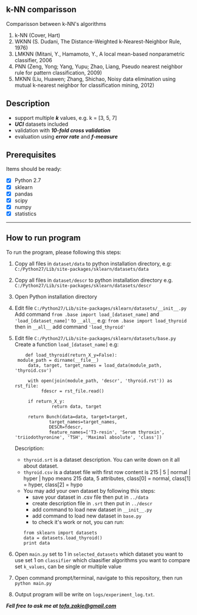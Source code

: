 
## k-NN comparisson

Comparisson between k-NN's algorithms
1. k-NN (Cover, Hart)
2. WKNN (S. Dudani, The Distance-Weighted k-Nearest-Neighbor Rule, 1976)
3. LMKNN (Mitani, Y., Hamamoto, Y., A local mean-based nonparametric classifier, 2006
4. PNN (Zeng, Yong; Yang, Yupu; Zhao, Liang, Pseudo nearest neighbor rule for pattern classification, 2009)
5. MKNN (Liu, Huawen; Zhang, Shichao, Noisy data elimination using mutual k-nearest neighbor for classification mining, 2012)

## Description

- support multiple ***k*** values, e.g. k = [3, 5, 7]
- ***UCI*** datasets included
- validation with ***10-fold cross validation***
- evaluation using ***error rate*** and ***f-measure***

## Prerequisites

Items should be ready:
- [x] Python 2.7
- [x] sklearn
- [x] pandas
- [x] scipy
- [x] numpy
- [x] statistics

---

## How to run program
To run the program, please following this steps:
1. Copy all files in `dataset/data` to python installation directory, e.g: `C:/Python27/Lib/site-packages/sklearn/datasets/data`
2. Copy all files in `dataset/descr` to python installation directory e.g.  `C:/Python27/Lib/site-packages/sklearn/datasets/descr`
3. Open Python installation directory
4. Edit file `C:/Python27/Lib/site-packages/sklearn/datasets/__init__.py`
   Add command
   `from .base import load_[dataset_name]` and
   `'load_[dataset_name]'` to `__all__`
	e.g:
	`from .base import load_thyroid`
	then in `__all__` add command `'load_thyroid'`
	
5. Edit file `C:/Python27/Lib/site-packages/sklearn/datasets/base.py`
   Create a function `load_[dataset_name]`
   e.g:
   ```
	   def load_thyroid(return_X_y=False):
   	module_path = dirname(__file__)
    	data, target, target_names = load_data(module_path, 'thyroid.csv')

    	with open(join(module_path, 'descr', 'thyroid.rst')) as rst_file:
		     fdescr = rst_file.read()

    	if return_X_y:
        	     return data, target

    	return Bunch(data=data, target=target,
                target_names=target_names,
                DESCR=fdescr,
                feature_names=['T3-resin', 'Serum thyroxin', 'triiodothyronine', 'TSH', 'Maximal absolute', 'class'])
	```		
			
	Description:
	- `thyroid.srt` is a dataset description. You can write down on it all about dataset.
	- `thyroid.csv` is a dataset file with first row content is
	  215 | 5 | normal | hyper | hypo means 215 data, 5 attributes, class[0] = normal, class[1] = hyper, class[2] = hypo
	- You may add your own dataset by following this steps:
	  - save your dataset in .csv file then put in `../data`
	  - create description file in `.srt` then put in `../descr`
	  - add command to load new dataset in `__init__.py`
	  - add command to load new dataset in `base.py`
	  - to check it's work or not, you can run:
	  ```
	  from sklearn import datasets
	  data = datasets.load_thyroid()
	  print data
		```
6. Open `main.py` 
   set to 1 in `selected_datasets` which dataset you want to use
   set 1 on `classifier` which claasifier algorithms you want to compare
   set `k_values`, can be single or multiple value
7. Open command prompt/terminal, navigate to this repository, then run
`python main.py`
8. Output program will be write on `logs/experiment_log.txt`. 

***Fell free to ask me at tofa.zakie@gmail.com*** 
	
	
